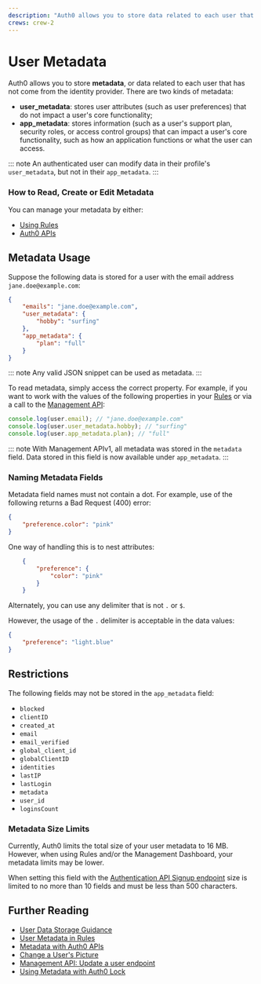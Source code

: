 ```yaml
---
description: "Auth0 allows you to store data related to each user that has not come from the identity provider as either of two kinds of metadata: user_metadata and app_metadata."
crews: crew-2
---
```


# User Metadata

Auth0 allows you to store **metadata**, or data related to each user that has not come from the identity provider. There are two kinds of metadata:

* **user\_metadata**: stores user attributes (such as user preferences) that do not impact a user's core functionality;
* **app\_metadata**: stores information (such as a user's support plan, security roles, or access control groups) that can impact a user's core functionality, such as how an application functions or what the user can access.

::: note
An authenticated user can modify data in their profile's `user_metadata`, but not in their `app_metadata`.
:::

### How to Read, Create or Edit Metadata

You can manage your metadata by either:

* [Using Rules](/rules/metadata-in-rules)
* [Auth0 APIs](/metadata/management-api)

## Metadata Usage

Suppose the following data is stored for a user with the email address `jane.doe@example.com`:

```json
{
    "emails": "jane.doe@example.com",
    "user_metadata": {
        "hobby": "surfing"
    },
    "app_metadata": {
        "plan": "full"
    }
}
```

::: note
Any valid JSON snippet can be used as metadata.
:::

To read metadata, simply access the correct property. For example, if you want to work with the values of the following properties in your [Rules](/rules) or via a call to the [Management API](/api/management/v2):

```js
console.log(user.email); // "jane.doe@example.com"
console.log(user.user_metadata.hobby); // "surfing"
console.log(user.app_metadata.plan); // "full"
```

::: note
With Management APIv1, all metadata was stored in the `metadata` field. Data stored in this field is now available under `app_metadata`.
:::

### Naming Metadata Fields

Metadata field names must not contain a dot. For example, use of the following returns a Bad Request (400) error:

```json
{
    "preference.color": "pink"
}
```

One way of handling this is to nest attributes:

```json
    {
        "preference": {
            "color": "pink"
        }
    }
```

Alternately, you can use any delimiter that is not  `.` or `$`.

However, the usage of the `.` delimiter is acceptable in the data values:

```json
{
    "preference": "light.blue"
}
```

## Restrictions

The following fields may not be stored in the `app_metadata` field:

* `blocked`
* `clientID`
* `created_at`
* `email`
* `email_verified`
* `global_client_id`
* `globalClientID`
* `identities`
* `lastIP`
* `lastLogin`
* `metadata`
* `user_id`
* `loginsCount`

### Metadata Size Limits

Currently, Auth0 limits the total size of your user metadata to 16 MB. However, when using Rules and/or the Management Dashboard, your metadata limits may be lower.

When setting this field with the [Authentication API Signup endpoint](/api/authentication?javascript#signup) size is limited to no more than 10 fields and must be less than 500 characters.

## Further Reading

* [User Data Storage Guidance](/user-profile/user-data-storage)
* [User Metadata in Rules](/rules/metadata-in-rules)
* [Metadata with Auth0 APIs](/metadata/management-api)
* [Change a User's Picture](/user-profile/user-picture#change-a-user-s-picture)
* [Management API: Update a user endpoint](/api/management/v2#!/Users/patch_users_by_id)
* [Using Metadata with Auth0 Lock](/metadata/lock)
